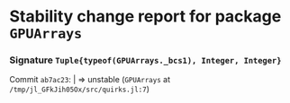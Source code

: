 # Stability change report for package `GPUArrays`

### Signature `Tuple{typeof(GPUArrays._bcs1), Integer, Integer}`

Commit `ab7ac23`: | => unstable (`GPUArrays` at `/tmp/jl_GFkJih05Ox/src/quirks.jl:7`)  

